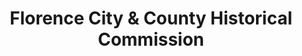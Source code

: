---
layout: repo
title: "Florence City & County Historical Commission"
id: 2024
permalink: repos/2024/
---